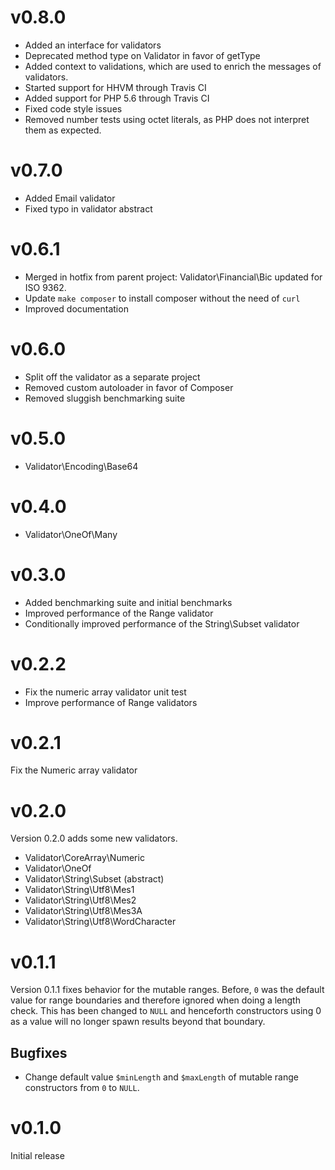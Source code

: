 # v0.8.0

- Added an interface for validators
- Deprecated method type on Validator in favor of getType
- Added context to validations, which are used to enrich the messages of 
validators.
- Started support for HHVM through Travis CI
- Added support for PHP 5.6 through Travis CI
- Fixed code style issues
- Removed number tests using octet literals, as PHP does not interpret them 
as expected.

# v0.7.0

- Added Email validator
- Fixed typo in validator abstract

# v0.6.1

- Merged in hotfix from parent project: Validator\Financial\Bic updated for ISO 9362.
- Update `make composer` to install composer without the need of `curl`
- Improved documentation

# v0.6.0

- Split off the validator as a separate project
- Removed custom autoloader in favor of Composer
- Removed sluggish benchmarking suite

# v0.5.0

- Validator\Encoding\Base64

# v0.4.0

- Validator\OneOf\Many

# v0.3.0

- Added benchmarking suite and initial benchmarks
- Improved performance of the Range validator
- Conditionally improved performance of the String\Subset validator

# v0.2.2

- Fix the numeric array validator unit test
- Improve performance of Range validators

# v0.2.1

Fix the Numeric array validator

# v0.2.0

Version 0.2.0 adds some new validators.

- Validator\CoreArray\Numeric
- Validator\OneOf
- Validator\String\Subset (abstract)
- Validator\String\Utf8\Mes1
- Validator\String\Utf8\Mes2
- Validator\String\Utf8\Mes3A
- Validator\String\Utf8\WordCharacter

# v0.1.1

Version 0.1.1 fixes behavior for the mutable ranges. Before, `0` was the default value
for range boundaries and therefore ignored when doing a length check.
This has been changed to `NULL` and henceforth constructors using 0 as a value will no
longer spawn results beyond that boundary.

## Bugfixes
- Change default value `$minLength` and `$maxLength` of mutable range constructors from
  `0` to `NULL`.

# v0.1.0

Initial release
